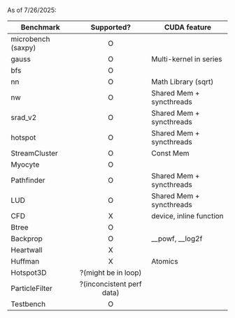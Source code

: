 As of 7/26/2025:

   <div align="center">

   | Benchmark       | Supported? | CUDA feature             |
   |------------------|:----------:|--------------------------|
   | microbench (saxpy) |     O      |                          |
   | gauss           |     O      | Multi-kernel in series    |
   | bfs             |     O      |                          |
   | nn              |     O      | Math Library (sqrt)       |
   | nw              |     O      | Shared Mem + syncthreads  |
   | srad_v2              |     O      | Shared Mem + syncthreads  |
   | hotspot         |     O      | Shared Mem + syncthreads  |
   | StreamCluster   |     O      | Const Mem                |
   | Myocyte         |     O      |                          |
   | Pathfinder      |     O      | Shared Mem + syncthreads  |
   | LUD             |     O      | Shared Mem + syncthreads  |
   | CFD             |     X      | device, inline function   |
   | Btree           |     O      |                          |
   | Backprop        |     O      | __powf, __log2f          |
   | Heartwall       |     X      |                          |
   | Huffman         |     X      | Atomics                  |
   | Hotspot3D         |     ?(might be in loop)      |                   |
   | ParticleFilter         |     ?(inconcistent perf data)      |                  |
   | Testbench         |     O      |                  |
   
   </div>